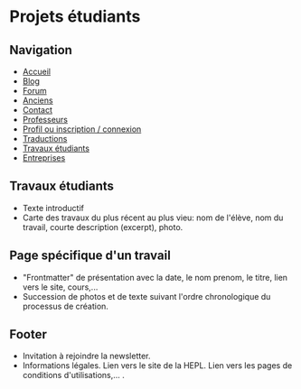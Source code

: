 # Projets étudiants
## Navigation
- [Accueil](./acceil.md)
- [Blog](./blog.md)
- [Forum](./forum.md)
- [Anciens](./anciens.md)
- [Contact](./contact.md)
- [Professeurs](./professeurs.md)
- [Profil ou inscription / connexion](./profile.md)
- [Traductions](./traductions)
- [Travaux étudiants](./travaux)
- [Entreprises](./entreprise)

## Travaux étudiants
- Texte introductif
- Carte des travaux du plus récent au plus vieu: nom de l'élève, nom du travail, courte description (excerpt), photo.

## Page spécifique d'un travail
- "Frontmatter" de présentation avec la date, le nom prenom, le titre, lien vers le site, cours,...
- Succession de photos et de texte suivant l'ordre chronologique du processus de création.

## Footer
- Invitation à rejoindre la newsletter.
- Informations légales. Lien vers le site de la HEPL. Lien vers les pages de conditions d'utilisations,... .
